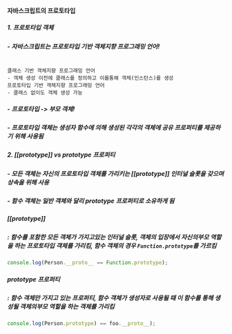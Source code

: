 #### 자바스크립트의 프로토타입
##### 1. 프로토타입 객체
##### - 자바스크립트는 프로토타입 기반 객체지향 프로그래밍 언어!
<pre><code>
클래스 기반 객체지향 프로그래밍 언어  
- 객체 생성 이전에 클래스를 정의하고 이를통해 객체(인스턴스)를 생성
프로토타입 기반 객체지향 프로그래밍 언어  
- 클래스 없이도 객체 생성 가능
</code></pre>
##### - 프로토타입 -> 부모 객체!
##### - 프로토타입 객체는 생성자 함수에 의해 생성된 각각의 객체에 공유 프로퍼티를 제공하기 위해 사용됨
##### 2. [[prototype]] vs prototype 프로퍼티
##### - 모든 객체는 자신의 프로토타입 객체를 가리키는 [[prototype]] 인터널 슬롯을 갖으며 상속을 위해 사용
##### - 함수 객체는 일반 객체와 달리 prototype 프로퍼티로 소유하게 됨

##### [[prototype]]
##### : 함수를 포함한 모든 객체가 가지고있는 인터널 슬롯, 객체의 입장에서 자신의부모 역할을 하는 프로토타입 객체를 가리킴, 함수 객체의 경우 `Function.prototype`를 가르킴
```Javascript
console.log(Person.__proto__ == Function.prototype);
```
##### prototype 프로퍼티
##### : 함수 객체만 가지고 있는 프로퍼티, 함수 객체가 생성자로 사용될 때 이 함수를 통해 생성될 객체의부모 역할을 하는 객체를 가리킴
```Javascript
console.log(Person.prototype) == foo.__proto__);
```

